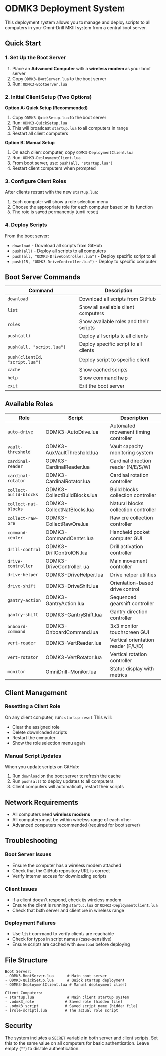 # ODMK3 Deployment System

This deployment system allows you to manage and deploy scripts to all computers in your Omni-Drill MKIII system from a central boot server.

## Quick Start

### 1. Set Up the Boot Server

1. Place an **Advanced Computer** with a **wireless modem** as your boot server
2. Copy `ODMK3-BootServer.lua` to the boot server
3. Run: `ODMK3-BootServer.lua`

### 2. Initial Client Setup (Two Options)

**Option A: Quick Setup (Recommended)**
1. Copy `ODMK3-QuickSetup.lua` to the boot server
2. Run: `ODMK3-QuickSetup.lua`
3. This will broadcast `startup.lua` to all computers in range
4. Restart all client computers

**Option B: Manual Setup**
1. On each client computer, copy `ODMK3-DeploymentClient.lua`
2. Run: `ODMK3-DeploymentClient.lua` 
3. From boot server, use: `push(all, "startup.lua")`
4. Restart client computers when prompted

### 3. Configure Client Roles

After clients restart with the new `startup.lua`:
1. Each computer will show a role selection menu
2. Choose the appropriate role for each computer based on its function
3. The role is saved permanently (until reset)

### 4. Deploy Scripts

From the boot server:
- `download` - Download all scripts from GitHub
- `push(all)` - Deploy all scripts to all computers  
- `push(all, "ODMK3-DriveController.lua")` - Deploy specific script to all
- `push(15, "ODMK3-DriveController.lua")` - Deploy to specific computer

## Boot Server Commands

| Command | Description |
|---------|-------------|
| `download` | Download all scripts from GitHub |
| `list` | Show all available client computers |
| `roles` | Show available roles and their scripts |
| `push(all)` | Deploy all scripts to all clients |
| `push(all, "script.lua")` | Deploy specific script to all clients |
| `push(clientId, "script.lua")` | Deploy script to specific client |
| `cache` | Show cached scripts |
| `help` | Show command help |
| `exit` | Exit the boot server |

## Available Roles

| Role | Script | Description |
|------|--------|-------------|
| `auto-drive` | ODMK3-AutoDrive.lua | Automated movement timing controller |
| `vault-threshold` | ODMK3-AuxVaultThreshold.lua | Vault capacity monitoring system |
| `cardinal-reader` | ODMK3-CardinalReader.lua | Cardinal direction reader (N/E/S/W) |
| `cardinal-rotator` | ODMK3-CardinalRotator.lua | Cardinal rotation controller |
| `collect-build-blocks` | ODMK3-CollectBuildBlocks.lua | Build blocks collection controller |
| `collect-nat-blocks` | ODMK3-CollectNatBlocks.lua | Natural blocks collection controller |
| `collect-raw-ore` | ODMK3-CollectRawOre.lua | Raw ore collection controller |
| `command-center` | ODMK3-CommandCenter.lua | Handheld pocket computer GUI |
| `drill-control` | ODMK3-DrillControlON.lua | Drill activation controller |
| `drive-controller` | ODMK3-DriveController.lua | Main movement controller |
| `drive-helper` | ODMK3-DriveHelper.lua | Drive helper utilities |
| `drive-shift` | ODMK3-DriveShift.lua | Orientation-based drive control |
| `gantry-action` | ODMK3-GantryAction.lua | Sequenced gearshift controller |
| `gantry-shift` | ODMK3-GantryShift.lua | Gantry direction controller |
| `onboard-command` | ODMK3-OnboardCommand.lua | 3x3 monitor touchscreen GUI |
| `vert-reader` | ODMK3-VertReader.lua | Vertical orientation reader (F/U/D) |
| `vert-rotator` | ODMK3-VertRotator.lua | Vertical rotation controller |
| `monitor` | OmniDrill-Monitor.lua | Status display with metrics |

## Client Management

### Resetting a Client Role
On any client computer, run: `startup reset`
This will:
- Clear the assigned role
- Delete downloaded scripts
- Restart the computer
- Show the role selection menu again

### Manual Script Updates
When you update scripts on GitHub:
1. Run `download` on the boot server to refresh the cache
2. Run `push(all)` to deploy updates to all computers
3. Client computers will automatically restart their scripts

## Network Requirements

- All computers need **wireless modems**
- All computers must be within wireless range of each other
- Advanced computers recommended (required for boot server)

## Troubleshooting

### Boot Server Issues
- Ensure the computer has a wireless modem attached
- Check that the GitHub repository URL is correct
- Verify internet access for downloading scripts

### Client Issues  
- If a client doesn't respond, check its wireless modem
- Ensure the client is running `startup.lua` or `ODMK3-DeploymentClient.lua`
- Check that both server and client are in wireless range

### Deployment Failures
- Use `list` command to verify clients are reachable
- Check for typos in script names (case-sensitive)
- Ensure scripts are cached with `download` before deploying

## File Structure

```
Boot Server:
- ODMK3-BootServer.lua      # Main boot server
- ODMK3-QuickSetup.lua      # Quick startup deployment
- ODMK3-DeploymentClient.lua # Manual deployment client

Client Computers:
- startup.lua               # Main client startup system
- .odmk3_role              # Saved role (hidden file)
- .odmk3_script            # Saved script name (hidden file)
- [role-script].lua        # The actual role script
```

## Security

The system includes a `SECRET` variable in both server and client scripts. Set this to the same value on all computers for basic authentication. Leave empty (`""`) to disable authentication.
